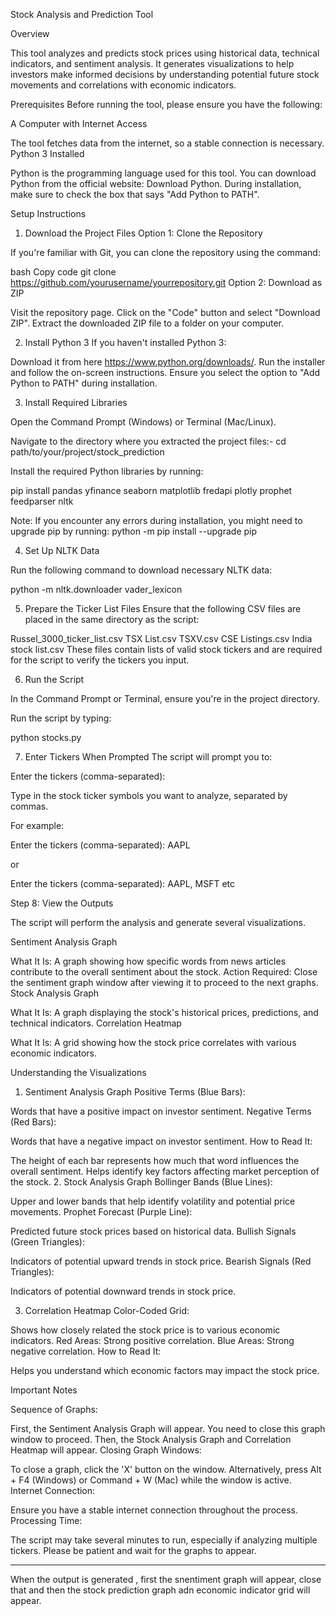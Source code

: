 Stock Analysis and Prediction Tool

Overview

This tool analyzes and predicts stock prices using historical data, technical indicators, and sentiment analysis. It generates visualizations to help investors make informed decisions by understanding potential future stock movements and correlations with economic indicators.




Prerequisites
Before running the tool, please ensure you have the following:

A Computer with Internet Access

The tool fetches data from the internet, so a stable connection is necessary.
Python 3 Installed

Python is the programming language used for this tool.
You can download Python from the official website: Download Python.
During installation, make sure to check the box that says "Add Python to PATH".




Setup Instructions
1. Download the Project Files
Option 1: Clone the Repository

If you're familiar with Git, you can clone the repository using the command:

bash
Copy code
git clone https://github.com/yourusername/yourrepository.git
Option 2: Download as ZIP

Visit the repository page.
Click on the "Code" button and select "Download ZIP".
Extract the downloaded ZIP file to a folder on your computer.


2. Install Python 3
If you haven't installed Python 3:

Download it from here https://www.python.org/downloads/.
Run the installer and follow the on-screen instructions.
Ensure you select the option to "Add Python to PATH" during installation.



3. Install Required Libraries

Open the Command Prompt (Windows) or Terminal (Mac/Linux).

Navigate to the directory where you extracted the project files:- cd path/to/your/project/stock_prediction



Install the required Python libraries by running:


pip install pandas yfinance seaborn matplotlib fredapi plotly prophet feedparser nltk


Note: If you encounter any errors during installation, you might need to upgrade pip by running: python -m pip install --upgrade pip



4. Set Up NLTK Data
 
Run the following command to download necessary NLTK data:

python -m nltk.downloader vader_lexicon



5. Prepare the Ticker List Files
Ensure that the following CSV files are placed in the same directory as the script:

Russel_3000_ticker_list.csv
TSX List.csv
TSXV.csv
CSE Listings.csv
India stock list.csv
These files contain lists of valid stock tickers and are required for the script to verify the tickers you input.



6. Run the Script
 
In the Command Prompt or Terminal, ensure you're in the project directory.

Run the script by typing:

python stocks.py



7. Enter Tickers When Prompted
The script will prompt you to:


Enter the tickers (comma-separated):


Type in the stock ticker symbols you want to analyze, separated by commas.

For example:

Enter the tickers (comma-separated): AAPL

or

Enter the tickers (comma-separated): AAPL, MSFT
etc


Step 8: View the Outputs

The script will perform the analysis and generate several visualizations.

Sentiment Analysis Graph

What It Is: A graph showing how specific words from news articles contribute to the overall sentiment about the stock.
Action Required: Close the sentiment graph window after viewing it to proceed to the next graphs.
Stock Analysis Graph

What It Is: A graph displaying the stock's historical prices, predictions, and technical indicators.
Correlation Heatmap

What It Is: A grid showing how the stock price correlates with various economic indicators.




Understanding the Visualizations

1. Sentiment Analysis Graph
Positive Terms (Blue Bars):

Words that have a positive impact on investor sentiment.
Negative Terms (Red Bars):

Words that have a negative impact on investor sentiment.
How to Read It:

The height of each bar represents how much that word influences the overall sentiment.
Helps identify key factors affecting market perception of the stock.
2. Stock Analysis Graph
Bollinger Bands (Blue Lines):

Upper and lower bands that help identify volatility and potential price movements.
Prophet Forecast (Purple Line):

Predicted future stock prices based on historical data.
Bullish Signals (Green Triangles):

Indicators of potential upward trends in stock price.
Bearish Signals (Red Triangles):

Indicators of potential downward trends in stock price.

3. Correlation Heatmap
Color-Coded Grid:

Shows how closely related the stock price is to various economic indicators.
Red Areas: Strong positive correlation.
Blue Areas: Strong negative correlation.
How to Read It:

Helps you understand which economic factors may impact the stock price.




Important Notes

Sequence of Graphs:

First, the Sentiment Analysis Graph will appear.
You need to close this graph window to proceed.
Then, the Stock Analysis Graph and Correlation Heatmap will appear.
Closing Graph Windows:

To close a graph, click the 'X' button on the window.
Alternatively, press Alt + F4 (Windows) or Command + W (Mac) while the window is active.
Internet Connection:

Ensure you have a stable internet connection throughout the process.
Processing Time:

The script may take several minutes to run, especially if analyzing multiple tickers.
Please be patient and wait for the graphs to appear.



--------------------------------------------------------------------------------


When the output is generated , first the snentiment graph will appear, close that and then the stock prediction graph adn economic indicator grid will appear.
























